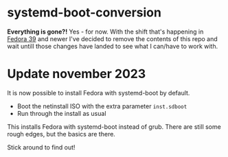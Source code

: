 # systemd-boot-conversion

**Everything is gone?!**
Yes - for now. With the shift that's happening in [Fedora 39](https://fedoraproject.org/wiki/Releases/39/ChangeSet#Clean_Systemd-boot_installs) and newer I've decided to remove the contents of this repo and wait untill those changes have landed to see what I can/have to work with.

# Update november 2023
It is now possible to install Fedora with systemd-boot by default.

- Boot the netinstall ISO with the extra parameter `inst.sdboot`
- Run through the install as usual

This installs Fedora with systemd-boot instead of grub. There are still some rough edges, but the basics are there.

Stick around to find out!
